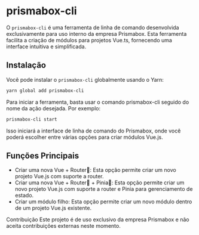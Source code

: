 # prismabox-cli
O `prismabox-cli` é uma ferramenta de linha de comando desenvolvida exclusivamente para uso interno da empresa Prismabox. Esta ferramenta facilita a criação de módulos para projetos Vue.ts, fornecendo uma interface intuitiva e simplificada.

## Instalação
Você pode instalar o `prismabox-cli` globalmente usando o Yarn:

```bash
yarn global add prismabox-cli
```

Para iniciar a ferramenta, basta usar o comando prismabox-cli seguido do nome da ação desejada. Por exemplo:

```bash
prismabox-cli start
```
Isso iniciará a interface de linha de comando do Prismabox, onde você poderá escolher entre várias opções para criar módulos Vue.js.

## Funções Principais
- Criar uma nova Vue + Router🧭: Esta opção permite criar um novo projeto Vue.js com suporte a router.
- Criar uma nova Vue + Router🧭 + Pinia🍍: Esta opção permite criar um novo projeto Vue.js com suporte a router e Pinia para gerenciamento de estado.
- Criar um módulo filho: Esta opção permite criar um novo módulo dentro de um projeto Vue.js existente.


Contribuição
Este projeto é de uso exclusivo da empresa Prismabox e não aceita contribuições externas neste momento.

